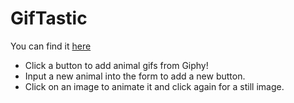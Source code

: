 # GifTastic

You can find it [here](https://1cbondy1.github.io/GifTastic/)

- Click a button to add animal gifs from Giphy!
- Input a new animal into the form to add a new button.
- Click on an image to animate it and click again for a still image.
